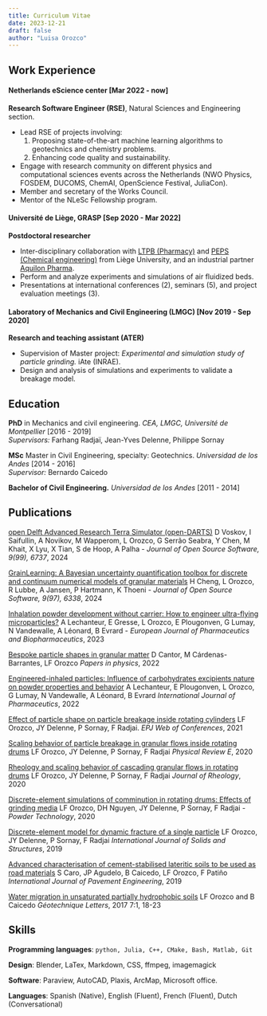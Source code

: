 ```yaml
---
title: Curriculum Vitae
date: 2023-12-21
draft: false
author: "Luisa Orozco"
---
```


## Work Experience
#### Netherlands eScience center [Mar 2022 - now]
**Research Software Engineer (RSE)**, Natural Sciences and Engineering section.

- Lead RSE of projects involving:
    1. Proposing state-of-the-art machine learning algorithms to geotechnics and chemistry problems.
    2. Enhancing code quality and sustainability.
- Engage with research community on different physics and computational sciences events across the Netherlands (NWO Physics, FOSDEM, DUCOMS, ChemAI, OpenScience Festival, JuliaCon).
- Member and secretary of the Works Council.
- Mentor of the NLeSc Fellowship program.

#### Université de Liège, GRASP [Sep 2020 - Mar 2022]
**Postdoctoral researcher**
- Inter-disciplinary collaboration with [LTPB (Pharmacy)](https://www.ltpb-ulg.be/en/) and [PEPS (Chemical engineering)](https://www.chemeng.uliege.be/cms/c_3623596/en/chemeng-products-environment-and-processes-peps) from Liège University, and an industrial partner [Aquilon Pharma](https://aquilonpharma.com/en/about-us/).
- Perform and analyze experiments and simulations of air fluidized beds.
- Presentations at international conferences (2), seminars (5), and project evaluation meetings (3).

#### Laboratory of Mechanics and Civil Engineering (LMGC) [Nov 2019 - Sep 2020]
**Research and teaching assistant (ATER)**
- Supervision of Master project: *Experimental and simulation study of particle grinding.* iAte (INRAE).
- Design and analysis of simulations and experiments to validate a breakage model.

## Education

**PhD** in Mechanics and civil engineering. *CEA, LMGC, Université de Montpellier* [2016 - 2019]  
*Supervisors:* Farhang Radjaï, Jean-Yves Delenne, Philippe Sornay

**MSc** Master in Civil Engineering, specialty: Geotechnics. *Universidad de los Andes* [2014 - 2016]  
*Supervisor:* Bernardo Caicedo

**Bachelor of Civil Engineering.** *Universidad de los Andes* [2011 - 2014]

## Publications

[open Delft Advanced Research Terra Simulator (open-DARTS)](https://joss.theoj.org/papers/10.21105/joss.06737) D Voskov, I Saifullin, A Novikov, M Wapperom, L Orozco, G Serrão Seabra, Y Chen, M Khait, X Lyu, X Tian, S de Hoop, A Palha - *Journal of Open Source Software, 9(99), 6737*, 2024

[GrainLearning: A Bayesian uncertainty quantification toolbox for discrete and continuum numerical models of granular materials](https://joss.theoj.org/papers/10.21105/joss.06338) H Cheng, L Orozco, R Lubbe, A Jansen,
P Hartmann, K Thoeni - *Journal of Open Source Software, 9(97), 6338*, 2024

[Inhalation powder development without carrier: How to engineer ultra-flying microparticles?](https://doi.org/10.1016/j.ejpb.2023.08.010)
A Lechanteur, E Gresse, L Orozco, E Plougonven, G Lumay, N Vandewalle, A Léonard, B Evrard - *European Journal of Pharmaceutics and Biopharmaceutics*, 2023

[Bespoke particle shapes in granular matter](https://doi.org/10.4279/pip.140007)
D Cantor, M Cárdenas-Barrantes, LF Orozco *Papers in physics*, 2022

[Engineered-inhaled particles: Influence of carbohydrates excipients nature on powder properties and behavior](https://doi.org/10.1016/j.ijpharm.2021.121319)
A Lechanteur, E Plougonven, L Orozco, G Lumay, N Vandewalle, A Léonard, B Evrard *International Journal of Pharmaceutics*, 2022

[Effect of particle shape on particle breakage inside rotating cylinders](https://doi.org/10.1051/epjconf/202124907002) LF Orozco, JY Delenne, P Sornay, F Radjai. *EPJ Web of Conferences*, 2021

[Scaling behavior of particle breakage in granular flows inside rotating drums](https://doi.org/10.1103/PhysRevE.101.052904)
LF Orozco, JY Delenne, P Sornay, F Radjai *Physical Review E*, 2020

[Rheology and scaling behavior of cascading granular flows in rotating drums](https://doi.org/10.1122/1.5143023)
LF Orozco, JY Delenne, P Sornay, F Radjai *Journal of Rheology*, 2020

[Discrete-element simulations of comminution in rotating drums: Effects of grinding media](https://doi.org/10.1016/j.powtec.2019.12.014)
LF Orozco, DH Nguyen, JY Delenne, P Sornay, F Radjai - *Powder Technology*, 2020

[Discrete-element model for dynamic fracture of a single particle](https://doi.org/10.1016/j.ijsolstr.2019.01.033)
LF Orozco, JY Delenne, P Sornay, F Radjai *International Journal of Solids and Structures*, 2019

[Advanced characterisation of cement-stabilised lateritic soils to be used as road materials](https://doi.org/10.1080/10298436.2018.1430893)
S Caro, JP Agudelo, B Caicedo, LF Orozco, F Patiño *International Journal of Pavement Engineering*, 2019

[Water migration in unsaturated partially hydrophobic soils](https://doi.org/10.1680/jgele.16.00105)
LF Orozco and B Caicedo
*Géotechnique Letters*, 2017 7:1, 18-23

## Skills

**Programming languages**: `python, Julia, C++, CMake, Bash, Matlab, Git`

**Design**: Blender, LaTex, Markdown, CSS, ffmpeg, imagemagick

**Software**: Paraview, AutoCAD, Plaxis, ArcMap, Microsoft office.

**Languages**: Spanish (Native), English (Fluent), French (Fluent), Dutch (Conversational)
